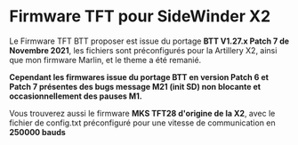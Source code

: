 # Firmware TFT pour SideWinder X2

Le Firmware TFT BTT proposer est issue du portage **BTT V1.27.x Patch 7 de Novembre 2021**, les fichiers sont préconfigurés pour la Artillery X2, ainsi que mon firmware Marlin, et le theme a été remanié.

**Cependant les firmwares issue du portage BTT en version Patch 6 et Patch 7 présentes des bugs message M21 (init SD) non blocante et occasionnellement des pauses M1.**

Vous trouverez aussi le firmware **MKS TFT28 d'origine de la X2**, avec le fichier de config.txt préconfiguré pour une vitesse de communication en **250000 bauds**

